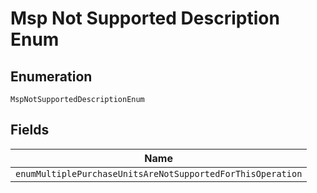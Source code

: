 
# Msp Not Supported Description Enum

## Enumeration

`MspNotSupportedDescriptionEnum`

## Fields

| Name |
|  --- |
| `enumMultiplePurchaseUnitsAreNotSupportedForThisOperation` |


